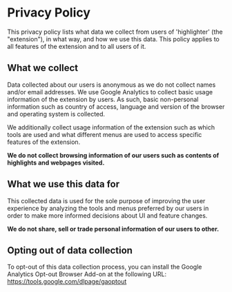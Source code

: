 # Privacy Policy

This privacy policy lists what data we collect from users of 'highlighter' (the "extension"), in what way, and how we use this data.
This policy applies to all features of the extension and to all users of it.

## What we collect

Data collected about our users is anonymous as we do not collect names and/or email addresses.
We use Google Analytics to collect basic usage information of the extension by users. As such, basic non-personal information such as country of access, language and version of the browser and operating system is collected.

We additionally collect usage information of the extension such as which tools are used and what different menus are used to access specific features of the extension.

**We do not collect browsing information of our users such as contents of highlights and webpages visited.**

## What we use this data for

This collected data is used for the sole purpose of improving the user experience by analyzing the tools and menus preferred by our users in order to make more informed decisions about UI and feature changes.

**We do not share, sell or trade personal information of our users to other.**

## Opting out of data collection

To opt-out of this data collection process, you can install the Google Analytics Opt-out Browser Add-on at the following URL: https://tools.google.com/dlpage/gaoptout
